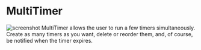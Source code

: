 # MultiTimer
![screenshot](https://user-images.githubusercontent.com/59746926/72190930-d3292980-3411-11ea-9953-80b34442519e.png)
MultiTimer allows the user to run a few timers simultaneously. Create as many timers as you want, delete or reorder them, and, of course, be notified when the timer expires.
